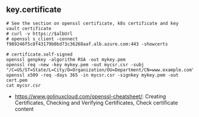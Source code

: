 ## key.certificate

```
# See the section on openssl certificate, k8s certificate and key vault certificate
# curl -v https://$albUrl
# openssl s_client -connect f989246f5c8f43179b0bd73c36268aaf.alb.azure.com:443 -showcerts

# certificate.self-signed
openssl genpkey -algorithm RSA -out mykey.pem
openssl req -new -key mykey.pem -out mycsr.csr -subj "/C=US/ST=State/L=City/O=Organization/OU=Department/CN=www.example.com"
openssl x509 -req -days 365 -in mycsr.csr -signkey mykey.pem -out cert.pem
cat mycsr.csr
```

- https://www.golinuxcloud.com/openssl-cheatsheet/: Creating Certificates, Checking and Verifying Certificates, Check certificate content
